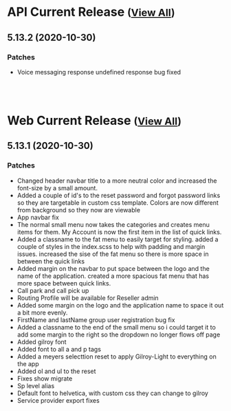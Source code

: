 
# API Current Release <small>([View All](/API.md))</small>
## 5.13.2 (2020-10-30)
### Patches 

- Voice messaging response undefined response bug fixed

<br><br>
# Web Current Release <small>([View All](/Web.md))</small>
## 5.13.1 (2020-10-30)
### Patches 

- Changed header navbar title to a more neutral color and increased the font-size by a small amount.
- Added a couple of id&#39;s to the reset password and forgot password links so they are targetable in custom css template. Colors are now different from background so they now are viewable
- App navbar fix
- The normal small menu now takes the categories and creates menu items for them. My Account is now the first item in the list of quick links.
- Added a classname to the fat menu to easily target for styling. added a couple of styles in the index.scss to help with padding and margin issues. increased the sise of the fat menu so there is more space in between the quick links
- Added margin on the navbar to put space between the logo and the name of the application. created a more spacious fat menu that has more space between quick links.
- Call park and call pick up
- Routing Profile will be available for Reseller admin
- Added some margin on the logo and the application name to space it out a bit more evenly.
- FirstName and lastName group user registration bug fix
- Added a classname to the end of the small menu so i could target it to add some margin to the right so the dropdown no longer flows off page
- Added gilroy font
- Added font to all a and p tags
- Added a meyers selecttion reset to apply Gilroy-Light to everything on the app
- Added ol and ul to the reset
- Fixes show migrate
- Sp level alias
- Default font to helvetica, with custom css they can change to gilroy
- Service provider export fixes

  